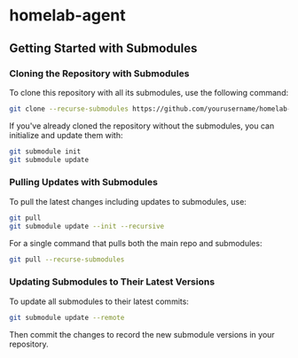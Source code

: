 # homelab-agent

## Getting Started with Submodules

### Cloning the Repository with Submodules

To clone this repository with all its submodules, use the following command:

```bash
git clone --recurse-submodules https://github.com/yourusername/homelab-agent.git
```

If you've already cloned the repository without the submodules, you can initialize and update them with:

```bash
git submodule init
git submodule update
```

### Pulling Updates with Submodules

To pull the latest changes including updates to submodules, use:

```bash
git pull
git submodule update --init --recursive
```

For a single command that pulls both the main repo and submodules:

```bash
git pull --recurse-submodules
```

### Updating Submodules to Their Latest Versions

To update all submodules to their latest commits:

```bash
git submodule update --remote
```

Then commit the changes to record the new submodule versions in your repository.